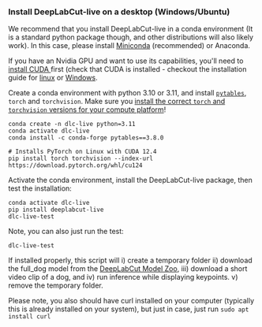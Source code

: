 ### Install DeepLabCut-live on a desktop (Windows/Ubuntu)

We recommend that you install DeepLabCut-live in a conda environment (It is a standard
python package though, and other distributions will also likely work). In this case,
please install [Miniconda](https://docs.anaconda.com/miniconda/miniconda-install/) 
(recommended) or Anaconda.

If you have an Nvidia GPU and want to use its capabilities, you'll need to [install CUDA
](https://developer.nvidia.com/cuda-downloads) first (check that CUDA is installed - 
checkout the installation guide for [linux](
https://docs.nvidia.com/cuda/cuda-installation-guide-linux/index.html) or [Windows](
https://docs.nvidia.com/cuda/cuda-installation-guide-microsoft-windows/index.html).

Create a conda environment with python 3.10 or 3.11, and install 
[`pytables`](https://www.pytables.org/usersguide/installation.html), `torch` and 
`torchvision`. Make sure you [install the correct `torch` and `torchvision` versions
for your compute platform](https://pytorch.org/get-started/locally/)!

```
conda create -n dlc-live python=3.11 
conda activate dlc-live
conda install -c conda-forge pytables==3.8.0

# Installs PyTorch on Linux with CUDA 12.4
pip install torch torchvision --index-url https://download.pytorch.org/whl/cu124
```

Activate the conda environment, install the DeepLabCut-live package, then test the
installation:

```
conda activate dlc-live
pip install deeplabcut-live
dlc-live-test
```

Note, you can also just run the test:

`dlc-live-test`

If installed properly, this script will i) create a temporary folder ii) download the
full_dog model from the [DeepLabCut Model Zoo](
http://www.mousemotorlab.org/dlc-modelzoo), iii) download a short video clip of
a dog, and iv) run inference while displaying keypoints. v) remove the temporary folder.

Please note, you also should have curl installed on your computer (typically this is
already installed on your system), but just in case, just run `sudo apt install curl`
